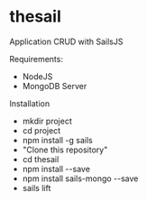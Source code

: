 # thesail
Application CRUD with SailsJS

Requirements:
- NodeJS
- MongoDB Server

Installation
- mkdir project
- cd project
- npm install -g sails
- "Clone this repository"
- cd thesail
- npm install --save
- npm install sails-mongo --save
- sails lift
